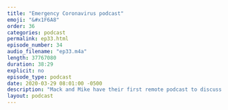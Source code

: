```yaml
---
title: "Emergency Coronavirus podcast"
emoji: "&#x1F6A8"
order: 36
categories: podcast
permalink: ep33.html
episode_number: 34
audio_filename: "ep33.m4a"
length: 37767080
duration: 38:29
explicit: no
episode_type: podcast
date: 2020-03-29 08:01:00 -0500
description: "Mack and Mike have their first remote podcast to discuss Coronavirus, social distancing, and preserving historical records."
layout: podcast
---
```


